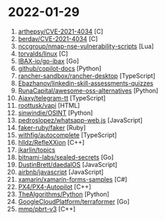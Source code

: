 # 2022-01-29

1. [arthepsy/CVE-2021-4034](https://github.com/arthepsy/CVE-2021-4034 "PoC for PwnKit: Local Privilege Escalation Vulnerability in polkit’s pkexec (CVE-2021-4034)") [C]
2. [berdav/CVE-2021-4034](https://github.com/berdav/CVE-2021-4034 "CVE-2021-4034 1day") [C]
3. [nccgroup/nmap-nse-vulnerability-scripts](https://github.com/nccgroup/nmap-nse-vulnerability-scripts "NMAP Vulnerability Scanning Scripts") [Lua]
4. [torvalds/linux](https://github.com/torvalds/linux "Linux kernel source tree") [C]
5. [IBAX-io/go-ibax](https://github.com/IBAX-io/go-ibax "An innovative Blockchain Protocol Platform, which everyone can deploy their own applications quickly and easily, such as Dapp, DeFi, DAO, Cross-Blockchain transactions, etc.") [Go]
6. [github/copilot-docs](https://github.com/github/copilot-docs "Documentation for GitHub Copilot") [Python]
7. [rancher-sandbox/rancher-desktop](https://github.com/rancher-sandbox/rancher-desktop "Kubernetes and container management to the desktop") [TypeScript]
8. [Ebazhanov/linkedin-skill-assessments-quizzes](https://github.com/Ebazhanov/linkedin-skill-assessments-quizzes "Full reference of LinkedIn answers 2021 for skill assessments, LinkedIn test, questions and answers (aws-lambda, rest-api, javascript, react, git, html, jquery, mongodb, java, Go, python, machine-learning, power-point) linkedin excel test lösungen, linkedin machine learning test") 
9. [RunaCapital/awesome-oss-alternatives](https://github.com/RunaCapital/awesome-oss-alternatives "Awesome list of open-source startup alternatives to well-known SaaS products 🚀") [Python]
10. [Ajaxy/telegram-tt](https://github.com/Ajaxy/telegram-tt "Telegram Web Z, GPL v3") [TypeScript]
11. [roottusk/vapi](https://github.com/roottusk/vapi "vAPI is Vulnerable Adversely Programmed Interface which is Self-Hostable API that mimics OWASP API Top 10 scenarios in the means of Exercises.") [HTML]
12. [sinwindie/OSINT](https://github.com/sinwindie/OSINT "Collections of tools and methods created to aid in OSINT collection") [Python]
13. [pedroslopez/whatsapp-web.js](https://github.com/pedroslopez/whatsapp-web.js "A WhatsApp client library for NodeJS that connects through the WhatsApp Web browser app") [JavaScript]
14. [faker-ruby/faker](https://github.com/faker-ruby/faker "A library for generating fake data such as names, addresses, and phone numbers.") [Ruby]
15. [withfig/autocomplete](https://github.com/withfig/autocomplete "Fig adds autocomplete to your terminal.") [TypeScript]
16. [hlldz/RefleXXion](https://github.com/hlldz/RefleXXion "RefleXXion is a utility designed to aid in bypassing user-mode hooks utilised by AV/EPP/EDR etc. In order to bypass the user-mode hooks, it first collects the syscall numbers of the NtOpenFile, NtCreateSection, NtOpenSection and NtMapViewOfSection found in the LdrpThunkSignature array.") [C++]
17. [jkarlin/topics](https://github.com/jkarlin/topics "The Topics API") 
18. [bitnami-labs/sealed-secrets](https://github.com/bitnami-labs/sealed-secrets "A Kubernetes controller and tool for one-way encrypted Secrets") [Go]
19. [DustinBrett/daedalOS](https://github.com/DustinBrett/daedalOS "Desktop environment in the browser.") [JavaScript]
20. [airbnb/javascript](https://github.com/airbnb/javascript "JavaScript Style Guide") [JavaScript]
21. [xamarin/xamarin-forms-samples](https://github.com/xamarin/xamarin-forms-samples "Sample apps built using the Xamarin.Forms framework") [C#]
22. [PX4/PX4-Autopilot](https://github.com/PX4/PX4-Autopilot "PX4 Autopilot Software") [C++]
23. [TheAlgorithms/Python](https://github.com/TheAlgorithms/Python "All Algorithms implemented in Python") [Python]
24. [GoogleCloudPlatform/terraformer](https://github.com/GoogleCloudPlatform/terraformer "CLI tool to generate terraform files from existing infrastructure (reverse Terraform). Infrastructure to Code") [Go]
25. [mmp/pbrt-v3](https://github.com/mmp/pbrt-v3 "Source code for pbrt, the renderer described in the third edition of Physically Based Rendering: From Theory To Implementation, by Matt Pharr, Wenzel Jakob, and Greg Humphreys.") [C++]
